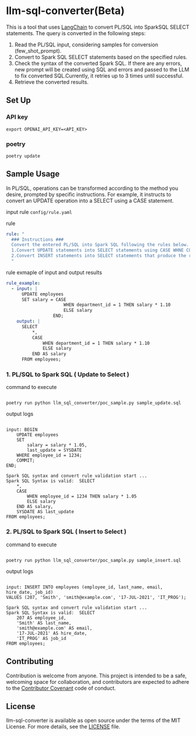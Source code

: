 # llm-sql-converter(Beta)

This is a tool that uses [LangChain](https://github.com/langchain-ai/langchain) to convert PL/SQL into SparkSQL SELECT statements. The query is converted in the following steps:

1. Read the PL/SQL input, considering samples for conversion (few_shot_prompt).
2. Convert to Spark SQL SELECT statements based on the specified rules.
3. Check the syntax of the converted Spark SQL. If there are any errors, new prompt will be created using SQL and errors and passed to the LLM to fix converted SQL.Currently, it retries up to 3 times until successful.
4. Retrieve the converted results.

## Set Up

### API key

```
export OPENAI_API_KEY=<API_KEY>
```

### poetry

```
poetry update
```

## Sample Usage

In PL/SQL, operations can be transformed according to the method you desire, prompted by specific instructions. For example, it instructs to convert an UPDATE operation into a SELECT using a CASE statement.

input rule
`config/rule.yaml`

rule

```yaml
rule: "
  ### Instructions ###
  Convert the entered PL/SQL into Spark SQL following the rules below.
  1.Convert UPDATE statements into SELECT statements using CASE WHNE CONDITION.
  2.Convert INSERT statements into SELECT statements that produce the result of the INSERT operation.
  "
```

rule exmaple of input and output results

```yaml
rule_example:
  - input: |
      UPDATE employees
      SET salary = CASE
                      WHEN department_id = 1 THEN salary * 1.10
                      ELSE salary
                  END;
    output: |
      SELECT
          *,
          CASE
              WHEN department_id = 1 THEN salary * 1.10
              ELSE salary
          END AS salary
      FROM employees;
```

### 1. PL/SQL to Spark SQL ( Update to Select )

command to execute

```

poetry run python llm_sql_converter/poc_sample.py sample_update.sql

```

output logs

```

input: BEGIN
    UPDATE employees
    SET
        salary = salary * 1.05,
        last_update = SYSDATE
    WHERE employee_id = 1234;
    COMMIT;
END;

Spark SQL syntax and convert rule validation start ...
Spark SQL Syntax is valid:  SELECT
    *,
    CASE
        WHEN employee_id = 1234 THEN salary * 1.05
        ELSE salary
    END AS salary,
    SYSDATE AS last_update
FROM employees;

```

### 2. PL/SQL to Spark SQL ( Insert to Select )

command to execute

```

poetry run python llm_sql_converter/poc_sample.py sample_insert.sql

```

output logs

```

input: INSERT INTO employees (employee_id, last_name, email, hire_date, job_id)
VALUES (207, 'Smith', 'smith@example.com', '17-JUL-2021', 'IT_PROG');

Spark SQL syntax and convert rule validation start ...
Spark SQL Syntax is valid:  SELECT
    207 AS employee_id,
    'Smith' AS last_name,
    'smith@example.com' AS email,
    '17-JUL-2021' AS hire_date,
    'IT_PROG' AS job_id
FROM employees;

```

## Contributing

Contribution is welcome from anyone. This project is intended to be a safe, welcoming space for collaboration, and contributors are expected to adhere to the [Contributor Covenant](http://contributor-covenant.org/) code of conduct.

## License

llm-sql-converter is available as open source under the terms of the MIT License. For more details, see the [LICENSE](./LICENSE.txt) file.
